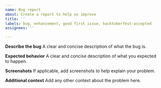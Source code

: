 ```yaml
---
name: Bug report
about: Create a report to help us improve
title: ''
labels: bug, enhancement, good first issue, hacktoberfest-accepted
assignees: ''

---
```


**Describe the bug**
A clear and concise description of what the bug is.



**Expected behavior**
A clear and concise description of what you expected to happen.

**Screenshots**
If applicable, add screenshots to help explain your problem.

**Additional context**
Add any other context about the problem here.
